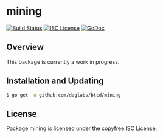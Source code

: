 mining
======

[![Build Status](http://img.shields.io/travis/btcsuite/btcd.svg)](https://travis-ci.org/btcsuite/btcd)
[![ISC License](http://img.shields.io/badge/license-ISC-blue.svg)](http://copyfree.org)
[![GoDoc](https://img.shields.io/badge/godoc-reference-blue.svg)](http://godoc.org/github.com/daglabs/btcd/mining)

## Overview

This package is currently a work in progress.

## Installation and Updating

```bash
$ go get -u github.com/daglabs/btcd/mining
```

## License

Package mining is licensed under the [copyfree](http://copyfree.org) ISC
License.
